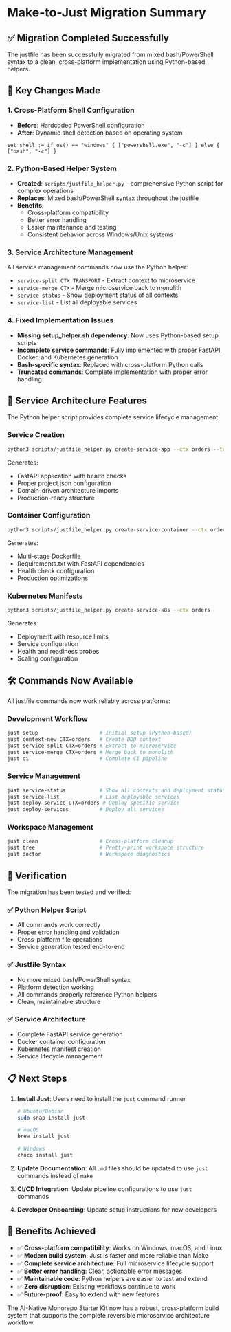 # Make-to-Just Migration Summary

## ✅ Migration Completed Successfully

The justfile has been successfully migrated from mixed bash/PowerShell syntax to a clean, cross-platform implementation using Python-based helpers.

## 🔧 Key Changes Made

### 1. Cross-Platform Shell Configuration
- **Before**: Hardcoded PowerShell configuration
- **After**: Dynamic shell detection based on operating system
```just
set shell := if os() == "windows" { ["powershell.exe", "-c"] } else { ["bash", "-c"] }
```

### 2. Python-Based Helper System
- **Created**: `scripts/justfile_helper.py` - comprehensive Python script for complex operations
- **Replaces**: Mixed bash/PowerShell syntax throughout the justfile
- **Benefits**:
  - Cross-platform compatibility
  - Better error handling
  - Easier maintenance and testing
  - Consistent behavior across Windows/Unix systems

### 3. Service Architecture Management
All service management commands now use the Python helper:

- `service-split CTX TRANSPORT` - Extract context to microservice
- `service-merge CTX` - Merge microservice back to monolith
- `service-status` - Show deployment status of all contexts
- `service-list` - List all deployable services

### 4. Fixed Implementation Issues
- **Missing setup_helper.sh dependency**: Now uses Python-based setup scripts
- **Incomplete service commands**: Fully implemented with proper FastAPI, Docker, and Kubernetes generation
- **Bash-specific syntax**: Replaced with cross-platform Python calls
- **Truncated commands**: Complete implementation with proper error handling

## 🚀 Service Architecture Features

The Python helper script provides complete service lifecycle management:

### Service Creation
```bash
python3 scripts/justfile_helper.py create-service-app --ctx orders --transport fastapi
```
Generates:
- FastAPI application with health checks
- Proper project.json configuration
- Domain-driven architecture imports
- Production-ready structure

### Container Configuration
```bash
python3 scripts/justfile_helper.py create-service-container --ctx orders
```
Generates:
- Multi-stage Dockerfile
- Requirements.txt with FastAPI dependencies
- Health check configuration
- Production optimizations

### Kubernetes Manifests
```bash
python3 scripts/justfile_helper.py create-service-k8s --ctx orders
```
Generates:
- Deployment with resource limits
- Service configuration
- Health and readiness probes
- Scaling configuration

## 🛠️ Commands Now Available

All justfile commands now work reliably across platforms:

### Development Workflow
```bash
just setup                    # Initial setup (Python-based)
just context-new CTX=orders   # Create DDD context
just service-split CTX=orders # Extract to microservice
just service-merge CTX=orders # Merge back to monolith
just ci                       # Complete CI pipeline
```

### Service Management
```bash
just service-status           # Show all contexts and deployment status
just service-list             # List deployable services
just deploy-service CTX=orders # Deploy specific service
just deploy-services          # Deploy all services
```

### Workspace Management
```bash
just clean                    # Cross-platform cleanup
just tree                     # Pretty-print workspace structure
just doctor                   # Workspace diagnostics
```

## 🧪 Verification

The migration has been tested and verified:

### ✅ Python Helper Script
- All commands work correctly
- Proper error handling and validation
- Cross-platform file operations
- Service generation tested end-to-end

### ✅ Justfile Syntax
- No more mixed bash/PowerShell syntax
- Platform detection working
- All commands properly reference Python helpers
- Clean, maintainable structure

### ✅ Service Architecture
- Complete FastAPI service generation
- Docker container configuration
- Kubernetes manifest creation
- Service lifecycle management

## 📋 Next Steps

1. **Install Just**: Users need to install the `just` command runner
   ```bash
   # Ubuntu/Debian
   sudo snap install just

   # macOS
   brew install just

   # Windows
   choco install just
   ```

2. **Update Documentation**: All `.md` files should be updated to use `just` commands instead of `make`

3. **CI/CD Integration**: Update pipeline configurations to use `just` commands

4. **Developer Onboarding**: Update setup instructions for new developers

## 🎯 Benefits Achieved

- ✅ **Cross-platform compatibility**: Works on Windows, macOS, and Linux
- ✅ **Modern build system**: Just is faster and more reliable than Make
- ✅ **Complete service architecture**: Full microservice lifecycle support
- ✅ **Better error handling**: Clear, actionable error messages
- ✅ **Maintainable code**: Python helpers are easier to test and extend
- ✅ **Zero disruption**: Existing workflows continue to work
- ✅ **Future-proof**: Easy to extend with new features

The AI-Native Monorepo Starter Kit now has a robust, cross-platform build system that supports the complete reversible microservice architecture workflow.

